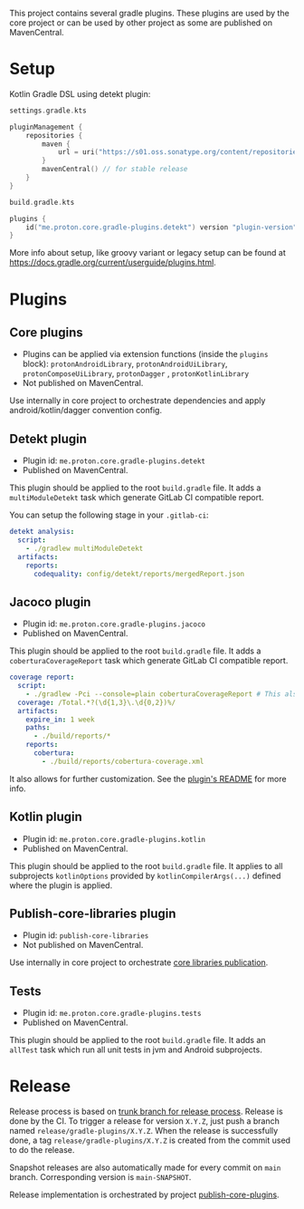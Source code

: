 This project contains several gradle plugins. These plugins are used by the core project or can be used by other project as some are published on MavenCentral.
# Setup
Kotlin Gradle DSL using detekt plugin:
```kotlin
settings.gradle.kts

pluginManagement {
    repositories {
        maven {
            url = uri("https://s01.oss.sonatype.org/content/repositories/snapshots/") // for snapshot release
        }
        mavenCentral() // for stable release
    }
}
```
```kotlin
build.gradle.kts

plugins {
    id("me.proton.core.gradle-plugins.detekt") version "plugin-version"
}
```
More info about setup, like groovy variant or legacy setup can be found at https://docs.gradle.org/current/userguide/plugins.html.
# Plugins
## Core plugins

- Plugins can be applied via extension functions (inside the `plugins`
  block): `protonAndroidLibrary`, `protonAndroidUiLibrary`, `protonComposeUiLibrary`, `protonDagger`
  , `protonKotlinLibrary`
- Not published on MavenCentral.

Use internally in core project to orchestrate dependencies and apply android/kotlin/dagger convention config. 

## Detekt plugin
- Plugin id: `me.proton.core.gradle-plugins.detekt`
- Published on MavenCentral.

This plugin should be applied to the root `build.gradle` file. It adds a `multiModuleDetekt` task which generate GitLab CI compatible report.

You can setup the following stage in your `.gitlab-ci`:
```yaml
detekt analysis:
  script:
    - ./gradlew multiModuleDetekt
  artifacts:
    reports:
      codequality: config/detekt/reports/mergedReport.json
 ```

## Jacoco plugin
- Plugin id: `me.proton.core.gradle-plugins.jacoco`
- Published on MavenCentral.

This plugin should be applied to the root `build.gradle` file. It adds a `coberturaCoverageReport` task which generate GitLab CI compatible report.
```yaml
coverage report:
  script:
    - ./gradlew -Pci --console=plain coberturaCoverageReport # This also runs allTest
  coverage: /Total.*?(\d{1,3}\.\d{0,2})%/
  artifacts:
    expire_in: 1 week
    paths:
      - ./build/reports/*
    reports:
      cobertura:
        - ./build/reports/cobertura-coverage.xml
```

It also allows for further customization. See the [plugin's README](./jacoco/README.md) for more info.
## Kotlin plugin
- Plugin id: `me.proton.core.gradle-plugins.kotlin`
- Published on MavenCentral.

This plugin should be applied to the root `build.gradle` file. It applies to all subprojects `kotlinOptions` provided by `kotlinCompilerArgs(...)` defined where the plugin is applied.

## Publish-core-libraries plugin
- Plugin id: `publish-core-libraries`
- Not published on MavenCentral.

Use internally in core project to orchestrate [core libraries publication](../README.md#release).

## Tests
- Plugin id: `me.proton.core.gradle-plugins.tests`
- Published on MavenCentral.

This plugin should be applied to the root `build.gradle` file. It adds an `allTest` task which run all unit tests in jvm and Android subprojects.

# Release
Release process is based on [trunk branch for release process](https://trunkbaseddevelopment.com/branch-for-release/).
Release is done by the CI. To trigger a release for version `X.Y.Z`, just push a branch named `release/gradle-plugins/X.Y.Z`.
When the release is successfully done, a tag `release/gradle-plugins/X.Y.Z` is created from the commit used to do the release.

Snapshot releases are also automatically made for every commit on `main` branch. Corresponding version is `main-SNAPSHOT`.

Release implementation is orchestrated by project [publish-core-plugins](./publish-core-plugins).
